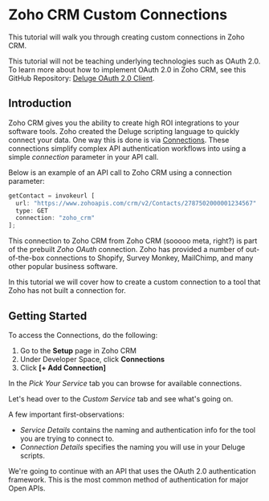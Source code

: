 # Zoho CRM Custom Connections
This tutorial will walk you through creating custom connections in Zoho CRM.

This tutorial will not be teaching underlying technologies such as OAuth 2.0. To learn more about how to implement OAuth 2.0 in Zoho CRM, see this GitHub Repository: [Deluge OAuth 2.0 Client](https://github.com/TheWorkflowAcademy/Deluge-OAuth-2.0-Client).

## Introduction
Zoho CRM gives you the ability to create high ROI integrations to your software tools. Zoho created the Deluge scripting language to quickly connect your data. One way this is done is via [Connections](https://www.zoho.com/crm/developer/docs/connectors/). These connections simplify complex API authentication workflows into using a simple *connection* parameter in your API call.

Below is an example of an API call to Zoho CRM using a connection parameter:
```javascript
getContact = invokeurl [
  url: "https://www.zohoapis.com/crm/v2/Contacts/2787502000001234567"
  type: GET
  connection: "zoho_crm"
];
```

This connection to Zoho CRM from Zoho CRM (sooooo meta, right?) is part of the prebuilt *Zoho OAuth* connection. Zoho has provided a number of out-of-the-box connections to Shopify, Survey Monkey, MailChimp, and many other popular business software.

In this tutorial we will cover how to create a custom connection to a tool that Zoho has not built a connection for.

## Getting Started
To access the Connections, do the following:
1. Go to the **Setup** page in Zoho CRM
2. Under Developer Space, click **Connections**
3. Click **[+ Add Connection]**

In the *Pick Your Service* tab you can browse for available connections. 

Let's head over to the *Custom Service* tab and see what's going on.

A few important first-observations:
- *Service Details* contains the naming and authentication info for the tool you are trying to connect to.
- *Connection Details* specifies the naming you will use in your Deluge scripts.

We're going to continue with an API that uses the OAuth 2.0 authentication framework. This is the most common method of authentication for major Open APIs.
